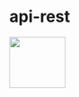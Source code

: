 # api-rest

 <img src="https://cdn.jsdelivr.net/gh/devicons/devicon/icons/spring/spring-original-wordmark.svg" height=90px width=100px />
